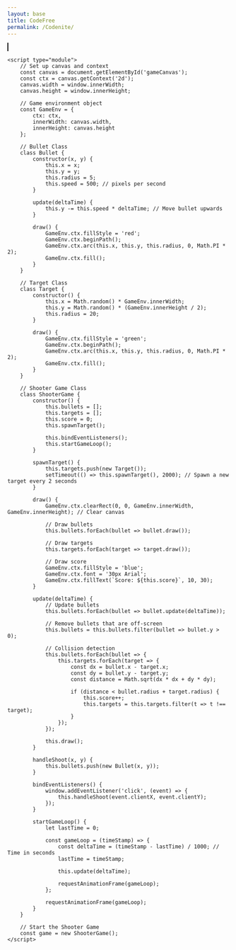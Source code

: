 ```yaml
---
layout: base
title: CodeFree
permalink: /Codenite/
---
```


<!DOCTYPE html>
<html lang="en">
<head>
    <meta charset="UTF-8">
    <meta name="viewport" content="width=device-width, initial-scale=1.0">
    <title>Shooter Game</title>
    <style>
        canvas {
            border: 1px solid black;
        }
    </style>
</head>
<body>
    <canvas id="gameCanvas"></canvas>

    <script type="module">
        // Set up canvas and context
        const canvas = document.getElementById('gameCanvas');
        const ctx = canvas.getContext('2d');
        canvas.width = window.innerWidth;
        canvas.height = window.innerHeight;

        // Game environment object
        const GameEnv = {
            ctx: ctx,
            innerWidth: canvas.width,
            innerHeight: canvas.height
        };

        // Bullet Class
        class Bullet {
            constructor(x, y) {
                this.x = x;
                this.y = y;
                this.radius = 5;
                this.speed = 500; // pixels per second
            }

            update(deltaTime) {
                this.y -= this.speed * deltaTime; // Move bullet upwards
            }

            draw() {
                GameEnv.ctx.fillStyle = 'red';
                GameEnv.ctx.beginPath();
                GameEnv.ctx.arc(this.x, this.y, this.radius, 0, Math.PI * 2);
                GameEnv.ctx.fill();
            }
        }

        // Target Class
        class Target {
            constructor() {
                this.x = Math.random() * GameEnv.innerWidth;
                this.y = Math.random() * (GameEnv.innerHeight / 2);
                this.radius = 20;
            }

            draw() {
                GameEnv.ctx.fillStyle = 'green';
                GameEnv.ctx.beginPath();
                GameEnv.ctx.arc(this.x, this.y, this.radius, 0, Math.PI * 2);
                GameEnv.ctx.fill();
            }
        }

        // Shooter Game Class
        class ShooterGame {
            constructor() {
                this.bullets = [];
                this.targets = [];
                this.score = 0;
                this.spawnTarget();

                this.bindEventListeners();
                this.startGameLoop();
            }

            spawnTarget() {
                this.targets.push(new Target());
                setTimeout(() => this.spawnTarget(), 2000); // Spawn a new target every 2 seconds
            }

            draw() {
                GameEnv.ctx.clearRect(0, 0, GameEnv.innerWidth, GameEnv.innerHeight); // Clear canvas

                // Draw bullets
                this.bullets.forEach(bullet => bullet.draw());

                // Draw targets
                this.targets.forEach(target => target.draw());

                // Draw score
                GameEnv.ctx.fillStyle = 'blue';
                GameEnv.ctx.font = '30px Arial';
                GameEnv.ctx.fillText(`Score: ${this.score}`, 10, 30);
            }

            update(deltaTime) {
                // Update bullets
                this.bullets.forEach(bullet => bullet.update(deltaTime));

                // Remove bullets that are off-screen
                this.bullets = this.bullets.filter(bullet => bullet.y > 0);

                // Collision detection
                this.bullets.forEach(bullet => {
                    this.targets.forEach(target => {
                        const dx = bullet.x - target.x;
                        const dy = bullet.y - target.y;
                        const distance = Math.sqrt(dx * dx + dy * dy);

                        if (distance < bullet.radius + target.radius) {
                            this.score++;
                            this.targets = this.targets.filter(t => t !== target);
                        }
                    });
                });

                this.draw();
            }

            handleShoot(x, y) {
                this.bullets.push(new Bullet(x, y));
            }

            bindEventListeners() {
                window.addEventListener('click', (event) => {
                    this.handleShoot(event.clientX, event.clientY);
                });
            }

            startGameLoop() {
                let lastTime = 0;

                const gameLoop = (timeStamp) => {
                    const deltaTime = (timeStamp - lastTime) / 1000; // Time in seconds
                    lastTime = timeStamp;

                    this.update(deltaTime);

                    requestAnimationFrame(gameLoop);
                };

                requestAnimationFrame(gameLoop);
            }
        }

        // Start the Shooter Game
        const game = new ShooterGame();
    </script>
</body>
</html>
